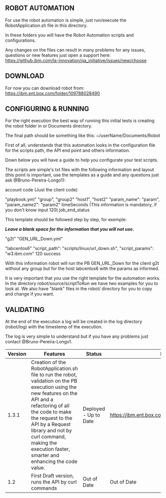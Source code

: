 ## ROBOT AUTOMATION

For use the robot automation is simple, just run/execute the RobotApplication.sh file in this directory.

In these folders you will have the Robot Automation scripts and configurations.

Any changes on the files can result in many problems for any issues, questions or new features just open a support here: https://github.ibm.com/la-innovation/qa_initiative/issues/new/choose


## DOWNLOAD

For now you can download robot from: https://ibm.ent.box.com/folder/109788028490

## CONFIGURING & RUNNING

For the right execution the best way of running this initial tests is creating the robot folder in or Documents directory.

The final path should be something like this: ~/userName/Documents/Robot

First of all, understands that this automation looks in the configuration file for the scripts path, the API end point and others information.

Down below you will have a guide to help you configurate your test scripts.

The scripts are simple's txt files with the following information and layout (this point is important, use the templates as a guide and any questions just ask @Bruno-Pereira-Longo1):

account code (Just the client code)

"playbook.yml" 
"group", "group2"
"host1", "host2"
"param_name": "param", "param_name2": "param2"
timeSeconds (This information is mandatory, if you don't know input 120)
job_end_status

This template should be followed step by step, for exemple:

**_Leave a blank space for the information that you will not use._**

"g2t"
"GEN_URL_Down.yml"

"labcentos6"
"script_path": "scripts/linux/url_down.sh", "script_params": "w3.ibm.com"
120
success

With this information robot will run the PB GEN_URL_Down for the client g2t without any group but for the host labcentos6 with the params as informed.

It is very important that you use the right template for the automation works. In the directory robot/source/scriptToRun we have two examples for you to look at. We also have "blank" files in the robot/ directory for you to copy and change if you want.

## VALIDATING

At the end of the execution a log will be created in the log directory (robot/log) with the timestemp of the execution.

The log is very simple to understand but if you have any problems just contact @Bruno-Pereira-Longo1.

|Version|Features|Status|Link|
|-------|--------|------|----|
|1.3.1| Creation of the RobotApplication.sh file to run the robot, validation on the PB execution using the new features on the API and a refactoring of all the code to make the request to the API by a Request library and not by curl command, making the execution faster, smarter and enhancing the code value.| Deployed - Up to Date|https://ibm.ent.box.com/folder/109788028490|
|1.2|First Draft version, runs the API by curl commands|Out of Date|Out of Date|
